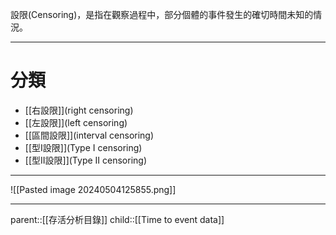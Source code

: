 設限(Censoring)，是指在觀察過程中，部分個體的事件發生的確切時間未知的情況。
- - -
# 分類
- [[右設限]](right censoring)
- [[左設限]](left censoring)
- [[區間設限]](interval censoring)
- [[型I設限]](Type I censoring)
- [[型II設限]](Type II censoring)
- --
![[Pasted image 20240504125855.png]]
- - -
parent::[[存活分析目錄]]
child::[[Time to event data]]